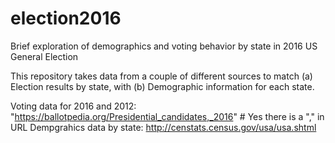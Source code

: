 # election2016
Brief exploration of demographics and voting behavior by state in 2016 US General Election

This repository takes data from a couple of different sources to match (a) Election results by state, with (b) Demographic information for each state. 

Voting data for 2016 and 2012: "https://ballotpedia.org/Presidential_candidates,_2016" # Yes there is a "," in URL
Dempgrahics data by state: http://censtats.census.gov/usa/usa.shtml




